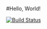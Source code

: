 #Hello, World!

[![Build Status](https://travis-ci.org/zayacbog/Quadratic-equation.svg?branch=master)](https://travis-ci.org/zayacbog/Quadratic-equation)

